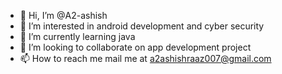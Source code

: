 - 👋 Hi, I’m @A2-ashish
- 👀 I’m interested in android development and cyber security
- 🌱 I’m currently learning java
- 💞️ I’m looking to collaborate on app development project
- 📫 How to reach me 
  mail me at a2ashishraaz007@gmail.com

<!---
A2-ashish/A2-ashish is a ✨ special ✨ repository because its `README.md` (this file) appears on your GitHub profile.
You can click the Preview link to take a look at your changes.
--->
